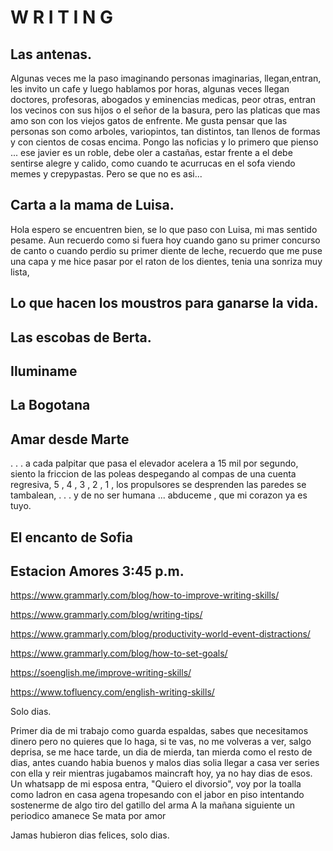 # W R I T I N G

## Las antenas.

Algunas veces me la paso imaginando personas imaginarias, llegan,entran, les invito un cafe y luego hablamos por horas, algunas veces llegan doctores, profesoras, abogados y eminencias medicas, peor otras, entran los vecinos con sus hijos o el señor de la basura, pero las platicas que mas amo son con los viejos gatos de enfrente. Me gusta pensar que las personas son como arboles, variopintos, tan distintos, tan llenos de formas y con cientos de cosas encima. Pongo las noficias y lo primero que pienso  ... ese javier es un roble, debe oler a castañas, estar frente a el debe sentirse alegre y calido, como cuando te acurrucas en el sofa viendo memes y crepypastas. Pero se que no es asi... 

## Carta a la mama de Luisa.
Hola espero se encuentren bien, se lo que paso con Luisa, mi mas sentido pesame. Aun recuerdo como si fuera hoy cuando gano su primer concurso de canto o cuando perdio su primer diente de leche, recuerdo que me puse una capa y me hice pasar por el raton de los dientes, tenia una sonriza muy lista, 

## Lo que hacen los moustros para ganarse la vida.

## Las escobas de Berta.

## Iluminame

## La Bogotana

## Amar desde Marte

.
.
.
a cada palpitar que pasa el elevador acelera a 15 mil por segundo, 
siento la friccion de las poleas despegando al compas de una cuenta regresiva, 
5 , 4 , 3 , 2 , 1 , los propulsores se desprenden las paredes se tambalean, 
.
.
.
y de no ser humana ...
abduceme , que mi corazon ya es tuyo. 

## El encanto de Sofia

## Estacion Amores 3:45 p.m.


https://www.grammarly.com/blog/how-to-improve-writing-skills/

https://www.grammarly.com/blog/writing-tips/

https://www.grammarly.com/blog/productivity-world-event-distractions/

https://www.grammarly.com/blog/how-to-set-goals/

https://soenglish.me/improve-writing-skills/

https://www.tofluency.com/english-writing-skills/

Solo dias.

Primer dia de mi trabajo como guarda espaldas,
sabes que necesitamos dinero pero no quieres que lo haga,
si te vas, no me volveras a ver, 
salgo deprisa, se me hace tarde,
un dia de mierda, tan mierda como el resto de dias,
antes cuando habia buenos y malos dias solia llegar a casa
ver series con ella y reir mientras jugabamos maincraft
hoy, ya no hay dias de esos.
Un whatsapp de mi esposa entra, "Quiero el divorsio",
voy por la toalla como ladron en casa agena
tropesando con el jabor en piso 
intentando sostenerme de algo tiro del gatillo del arma
A la mañana siguiente un periodico amanece
Se mata por amor

Jamas hubieron dias felices, solo dias.
